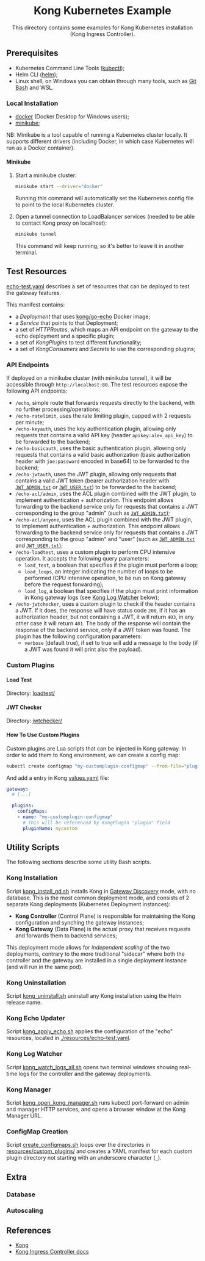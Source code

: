 <div align="center">

# Kong Kubernetes Example

This directory contains some examples for Kong Kubernetes installation (Kong Ingress Controller).

</div>

## Prerequisites

- Kubernetes Command Line Tools ([kubectl](https://kubernetes.io/docs/tasks/tools/#kubectl));
- Helm CLI ([helm](https://helm.sh/docs/intro/install/));
- Linux shell, on Windows  you can obtain through many tools, such as [Git Bash](https://git-scm.com/downloads) and WSL.

### Local Installation

- [docker](https://www.docker.com/) (Docker Desktop for Windows users);
- [minikube](https://minikube.sigs.k8s.io/docs/start/);

NB: Minikube is a tool capable of running a Kubernetes cluster locally. It supports different drivers (including Docker, in which case Kubernetes will run as a Docker container).

#### Minikube

1. Start a minikube cluster:

    ```bash
    minikube start --driver="docker"
    ```

    Running this command will automatically set the Kubernetes config file to point to the local Kubernetes cluster.

2. Open a tunnel connection to LoadBalancer services (needed to be able to contact Kong proxy on localhost):

    ```bash
    minikube tunnel
    ```

    This command will keep running, so it's better to leave it in another terminal.

## Test Resources

[echo-test.yaml](./resources/echo-test.yaml) describes a set of resources that can be deployed to test the gateway features.

This manifest contains:

- a *Deployment* that uses [kong/go-echo](https://hub.docker.com/r/kong/go-echo) Docker image;
- a *Service* that points to that Deployment;
- a set of *HTTPRoutes*, which maps an API endpoint on the gateway to the echo deployment and a specific plugin;
- a set of *KongPlugins* to test different functionality;
- a set of *KongConsumers* and *Secrets* to use the corresponding plugins;

### API Endpoints

If deployed on a minikube cluster (with minikube tunnel), it will be accessible through `http://localhost:80`. The test resources expose the following API endpoints:

- `/echo`, simple route that forwards requests directly to the backend, with no further processing/operations;
- `/echo-ratelimit`, uses the rate limiting plugin, capped with 2 requests per minute;
- `/echo-keyauth`, uses the key authentication plugin, allowing only requests that contains a valid API key (header `apikey:alex_api_key`) to be forwarded to the backend;
- `/echo-basicauth`, uses the basic authentication plugin, allowing only requests that contains a valid basic authorization (basic authorization header with `joe:password` encoded in base64) to be forwarded to the backend;
- `/echo-jwtauth`, uses the JWT plugin, allowing only requests that contains a valid JWT token (bearer authorization header with [`JWT_ADMIN.txt`](./resources/JWTs/JWT_ADMIN.txt) or [`JWT_USER.txt`](./resources/JWTs/JWT_USER.txt.txt)) to be forwarded to the backend;
- `/echo-acl/admin`, uses the ACL plugin combined with the JWT plugin, to implement authentication + authorization. This endpoint allows forwarding to the backend service only for requests that contains a JWT corresponding to the group "admin" (such as [`JWT_ADMIN.txt`](./resources/JWTs/JWT_ADMIN.txt));
- `/echo-acl/anyone`, uses the ACL plugin combined with the JWT plugin, to implement authentication + authorization. This endpoint allows forwarding to the backend service only for requests that contains a JWT corresponding to the group "admin" and "user" (such as [`JWT_ADMIN.txt`](./resources/JWTs/JWT_ADMIN.txt) and [`JWT_USER.txt`](./resources/JWTs/JWT_USER.txt.txt));
- `/echo-loadtest`, uses a custom plugin to perform CPU intensive operation. It accepts the following query parameters:
  - `load_test`, a boolean that specifies if the plugin must perform a loop;
  - `load_loops`, an integer indicating the number of loops to be performed (CPU intensive operation, to be run on Kong gateway before the request forwarding);
  - `load_log`, a boolean that specifies if the plugin must print information in Kong gateway logs (see [Kong Log Watcher](#kong-log-watcher) below);
- `/echo-jwtchecker`, uses a custom plugin to check if the header contains a JWT. If it does, the response will have status code `200`, if it has an authorization header, but not containing a JWT, it will return `403`, in any other case it will return `401`. The body of the response will contain the response of the backend service, only if a JWT token was found. The plugin has the following configuration parameters:
  - `verbose` (default true), if set to true will add a message to the body (if a JWT was found it will print also the payload).

### Custom Plugins

#### Load Test

Directory: [loadtest/](./resources/custom_plugins/loadtest/)

#### JWT Checker

Directory: [jwtchecker/](./resources/custom_plugins/jwtchecker/)

#### How To Use Custom Plugins

Custom plugins are Lua scripts that can be injected in Kong gateway. In order to add them to Kong environment, we can create a config map:

```bash
kubectl create configmap "my-customplugin-configmap" --from-file="plugin_dir/" -n "kong"
```

And add a entry in Kong [values.yaml](./values/ingress-values.yaml) file:

```yaml
gateway:
  # [...]

  plugins:
    configMaps:
    - name: "my-customplugin-configmap"
      # This will be referenced by KongPlugin "plugin" field
      pluginName: mycustom
```

## Utility Scripts

The following sections describe some utility Bash scripts.

### Kong Installation

Script [kong_install_gd.sh](./kong_install_gd.sh) installs Kong in [Gateway Discovery](https://docs.konghq.com/kubernetes-ingress-controller/3.1.x/production/deployment-topologies/gateway-discovery/) mode, with no database. This is the most common deployment mode, and consists of 2 separate Kong deployments (Kubernetes Deployment instances):

- **Kong Controller** (Control Plane) is responsible for maintaining the Kong configuration and synching the gateway instances;
- **Kong Gateway** (Data Plane) is the actual proxy that receives requests and forwards them to backend services;

This deployment mode allows for *independent scaling* of the two deployments, contrary to the more traditional "sidecar" where both the controller and the gateway are installed in a single deployment instance (and will run in the same pod).

### Kong Uninstallation

Script [kong_uninstall.sh](./kong_uninstall.sh) uninstall any Kong installation using the Helm release name.

### Kong Echo Updater

Script [kong_apply_echo.sh](./kong_apply_echo.sh) applies the configuration of the "echo" resources, located in [./resources/echo-test.yaml](./resources/echo-test.yaml).

### Kong Log Watcher

Script [kong_watch_logs_all.sh](./kong_watch_logs_all.sh) opens two terminal windows showing real-time logs for the controller and the gateway deployments.

### Kong Manager

Script [kong_open_kong_manager.sh](./kong_open_kong_manager.sh) runs kubectl port-forward on admin and manager HTTP services, and opens a browser window at the Kong Manager URL.

### ConfigMap Creation

Script [create_configmaps.sh](./resources/custom_plugins/create_configmaps.sh) loops over the directories in [resources/custom_plugins/](./resources/custom_plugins/) and creates a YAML manifest for each custom plugin directory not starting with an underscore character (`_`).

## Extra

### Database

### Autoscaling

## References

- [Kong](https://konghq.com/)
- [Kong Ingress Controller docs](https://docs.konghq.com/kubernetes-ingress-controller/latest/)
